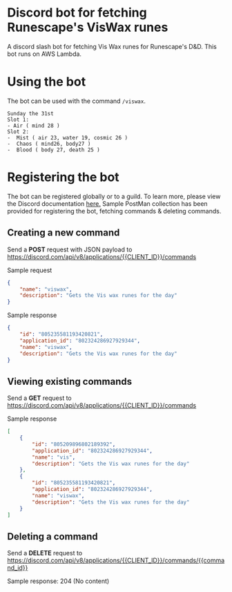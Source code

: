 # Discord bot for fetching Runescape's VisWax runes

A discord slash bot for fetching Vis Wax runes for Runescape's D&D. This bot runs on AWS Lambda.

# Using the bot

The bot can be used with the command `/viswax`. 

```text
Sunday the 31st
Slot 1: 
- Air ( mind 28 ) 
Slot 2: 
-  Mist ( air 23, water 19, cosmic 26 )
-  Chaos ( mind26, body27 )
-  Blood ( body 27, death 25 )
```

# Registering the bot
The bot can be registered globally or to a guild. To learn more, please view the Discord documentation [here.](https://discord.com/developers/docs/interactions/slash-commands#authorizing-your-application)
Sample PostMan collection has been provided for registering the bot, fetching commands & deleting commands.

## Creating a new command

Send a **POST** request with JSON payload to https://discord.com/api/v8/applications/{{CLIENT_ID}}/commands

Sample request
```json
{
    "name": "viswax",
    "description": "Gets the Vis wax runes for the day"
}
```

Sample response
```json
{
    "id": "805235581193420821",
    "application_id": "802324286927929344",
    "name": "viswax",
    "description": "Gets the Vis wax runes for the day"
}
```

## Viewing existing commands

Send a **GET** request to https://discord.com/api/v8/applications/{{CLIENT_ID}}/commands

Sample response
```json
[
    {
        "id": "805209896802189392",
        "application_id": "802324286927929344",
        "name": "vis",
        "description": "Gets the Vis wax runes for the day"
    },
    {
        "id": "805235581193420821",
        "application_id": "802324286927929344",
        "name": "viswax",
        "description": "Gets the Vis wax runes for the day"
    }
]
```

## Deleting a command

Send a **DELETE** request to https://discord.com/api/v8/applications/{{CLIENT_ID}}/commands/{{command_id}}

Sample response: 204 (No content)

